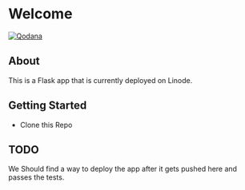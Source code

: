 # Welcome

[![Qodana](https://github.com/SalsaGroup/aqueous_longing/actions/workflows/code_quality.yml/badge.svg)](https://github.com/SalsaGroup/aqueous_longing/actions/workflows/code_quality.yml)

## About

This is a Flask app that is currently deployed on Linode.



## Getting Started
- Clone this Repo

## TODO

We Should find a way to deploy the app after it gets pushed here and passes the tests. 
